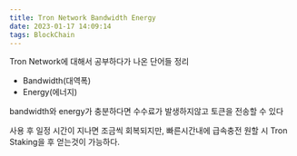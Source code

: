 ```yaml
---
title: Tron Network Bandwidth Energy
date: 2023-01-17 14:09:14
tags: BlockChain
---
```


Tron Network에 대해서 공부하다가 나온 단어들 정리

- Bandwidth(대역폭)
- Energy(에너지)

bandwidth와 energy가 충분하다면 수수료가 발생하지않고 토큰을 전송할 수 있다

사용 후 일정 시간이 지나면 조금씩 회복되지만, 빠른시간내에 급속충전 원할 시 Tron Staking을 후 얻는것이 가능하다.